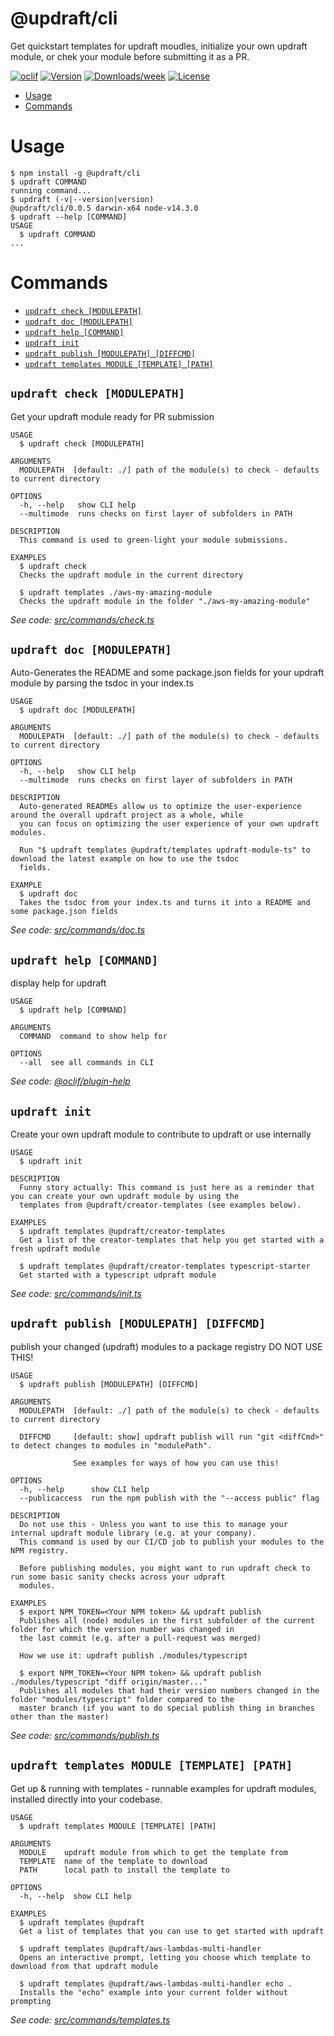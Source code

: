 @updraft/cli
============

Get quickstart templates for updraft moudles, initialize your own updraft module, or chek your module before submitting it as a PR.

[![oclif](https://img.shields.io/badge/cli-oclif-brightgreen.svg)](https://oclif.io)
[![Version](https://img.shields.io/npm/v/@updraft/cli.svg)](https://npmjs.org/package/@updraft/cli)
[![Downloads/week](https://img.shields.io/npm/dw/@updraft/cli.svg)](https://npmjs.org/package/@updraft/cli)
[![License](https://img.shields.io/npm/l/@updraft/cli.svg)](https://github.com/aGuyNamedJonas/updraft/blob/master/package.json)

<!-- toc -->
* [Usage](#usage)
* [Commands](#commands)
<!-- tocstop -->
# Usage
<!-- usage -->
```sh-session
$ npm install -g @updraft/cli
$ updraft COMMAND
running command...
$ updraft (-v|--version|version)
@updraft/cli/0.0.5 darwin-x64 node-v14.3.0
$ updraft --help [COMMAND]
USAGE
  $ updraft COMMAND
...
```
<!-- usagestop -->
# Commands
<!-- commands -->
* [`updraft check [MODULEPATH]`](#updraft-check-modulepath)
* [`updraft doc [MODULEPATH]`](#updraft-doc-modulepath)
* [`updraft help [COMMAND]`](#updraft-help-command)
* [`updraft init`](#updraft-init)
* [`updraft publish [MODULEPATH] [DIFFCMD]`](#updraft-publish-modulepath-diffcmd)
* [`updraft templates MODULE [TEMPLATE] [PATH]`](#updraft-templates-module-template-path)

## `updraft check [MODULEPATH]`

Get your updraft module ready for PR submission

```
USAGE
  $ updraft check [MODULEPATH]

ARGUMENTS
  MODULEPATH  [default: ./] path of the module(s) to check - defaults to current directory

OPTIONS
  -h, --help   show CLI help
  --multimode  runs checks on first layer of subfolders in PATH

DESCRIPTION
  This command is used to green-light your module submissions.

EXAMPLES
  $ updraft check
  Checks the updraft module in the current directory

  $ updraft templates ./aws-my-amazing-module
  Checks the updraft module in the folder "./aws-my-amazing-module"
```

_See code: [src/commands/check.ts](https://github.com/aGuyNamedJonas/updraft/blob/v0.0.5/src/commands/check.ts)_

## `updraft doc [MODULEPATH]`

Auto-Generates the README and some package.json fields for your updraft module by parsing the tsdoc in your index.ts

```
USAGE
  $ updraft doc [MODULEPATH]

ARGUMENTS
  MODULEPATH  [default: ./] path of the module(s) to check - defaults to current directory

OPTIONS
  -h, --help   show CLI help
  --multimode  runs checks on first layer of subfolders in PATH

DESCRIPTION
  Auto-generated READMEs allow us to optimize the user-experience around the overall updraft project as a whole, while 
  you can focus on optimizing the user experience of your own updraft modules.

  Run "$ updraft templates @updraft/templates updraft-module-ts" to download the latest example on how to use the tsdoc 
  fields.

EXAMPLE
  $ updraft doc
  Takes the tsdoc from your index.ts and turns it into a README and some package.json fields
```

_See code: [src/commands/doc.ts](https://github.com/aGuyNamedJonas/updraft/blob/v0.0.5/src/commands/doc.ts)_

## `updraft help [COMMAND]`

display help for updraft

```
USAGE
  $ updraft help [COMMAND]

ARGUMENTS
  COMMAND  command to show help for

OPTIONS
  --all  see all commands in CLI
```

_See code: [@oclif/plugin-help](https://github.com/oclif/plugin-help/blob/v3.1.0/src/commands/help.ts)_

## `updraft init`

Create your own updraft module to contribute to updraft or use internally

```
USAGE
  $ updraft init

DESCRIPTION
  Funny story actually: This command is just here as a reminder that you can create your own updraft module by using the 
  templates from @updraft/creator-templates (see examples below).

EXAMPLES
  $ updraft templates @updraft/creator-templates
  Get a list of the creator-templates that help you get started with a fresh updraft module

  $ updraft templates @updraft/creator-templates typescript-starter
  Get started with a typescript udpraft module
```

_See code: [src/commands/init.ts](https://github.com/aGuyNamedJonas/updraft/blob/v0.0.5/src/commands/init.ts)_

## `updraft publish [MODULEPATH] [DIFFCMD]`

publish your changed (updraft) modules to a package registry DO NOT USE THIS!

```
USAGE
  $ updraft publish [MODULEPATH] [DIFFCMD]

ARGUMENTS
  MODULEPATH  [default: ./] path of the module(s) to check - defaults to current directory

  DIFFCMD     [default: show] updraft publish will run "git <diffCmd>" to detect changes to modules in "modulePath".

              See examples for ways of how you can use this!

OPTIONS
  -h, --help      show CLI help
  --publicaccess  run the npm publish with the "--access public" flag

DESCRIPTION
  Do not use this - Unless you want to use this to manage your internal updraft module library (e.g. at your company). 
  This command is used by our CI/CD job to publish your modules to the NPM registry.

  Before publishing modules, you might want to run updraft check to run some basic sanity checks across your udpraft 
  modules.

EXAMPLES
  $ export NPM_TOKEN=<Your NPM token> && updraft publish
  Publishes all (node) modules in the first subfolder of the current folder for which the version number was changed in 
  the last commit (e.g. after a pull-request was merged)

  How we use it: updraft publish ./modules/typescript

  $ export NPM_TOKEN=<Your NPM token> && updraft publish ./modules/typescript "diff origin/master..."
  Publishes all modules that had their version numbers changed in the folder "modules/typescript" folder compared to the 
  master branch (if you want to do special publish thing in branches other than the master)
```

_See code: [src/commands/publish.ts](https://github.com/aGuyNamedJonas/updraft/blob/v0.0.5/src/commands/publish.ts)_

## `updraft templates MODULE [TEMPLATE] [PATH]`

Get up & running with templates - runnable examples for updraft modules, installed directly into your codebase.

```
USAGE
  $ updraft templates MODULE [TEMPLATE] [PATH]

ARGUMENTS
  MODULE    updraft module from which to get the template from
  TEMPLATE  name of the template to download
  PATH      local path to install the template to

OPTIONS
  -h, --help  show CLI help

EXAMPLES
  $ updraft templates @updraft
  Get a list of templates that you can use to get started with updraft

  $ updraft templates @updraft/aws-lambdas-multi-handler
  Opens an interactive prompt, letting you choose which template to download from that updraft module

  $ updraft templates @updraft/aws-lambdas-multi-handler echo .
  Installs the "echo" example into your current folder without prompting
```

_See code: [src/commands/templates.ts](https://github.com/aGuyNamedJonas/updraft/blob/v0.0.5/src/commands/templates.ts)_
<!-- commandsstop -->
